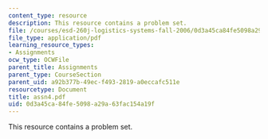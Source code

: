 ```yaml
---
content_type: resource
description: This resource contains a problem set.
file: /courses/esd-260j-logistics-systems-fall-2006/0d3a45ca84fe5098a29a63fac154a19f_assn4.pdf
file_type: application/pdf
learning_resource_types:
- Assignments
ocw_type: OCWFile
parent_title: Assignments
parent_type: CourseSection
parent_uid: a92b377b-49ec-f493-2819-a0eccafc511e
resourcetype: Document
title: assn4.pdf
uid: 0d3a45ca-84fe-5098-a29a-63fac154a19f
---
```

This resource contains a problem set.

